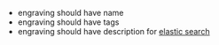 - engraving should have name
- engraving should have tags
- engraving should have description for [elastic search](https://www.elastic.co/docs/get-started)